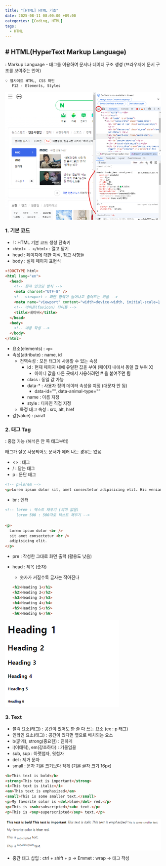 ```yaml
---
title: "[HTML] HTML 기초"
date: 2025-08-11 08:00:00 +09:00
categories: [Coding, HTML]
tags:
  - HTML
---
```


## # HTML(HyperText Markup Language)

: Markup Language - 태그를 이용하여 문서나 데이터 구조 생성 (브라우저에 문서 구조를 보여주는 언어)

```
💡 웹사이트 HTML, CSS 확인
   F12 - Elements, Styles
```

<img src="/assets/img/Coding/HTML/HTML 기초/Untitled.png" align="center" alt="basic1">

### 1. 기본 코드

- ! : HTML 기본 코드 생성 단축키
- `<html> - </html>` : 열고 닫기
- head : 페이지에 대한 지식, 참고 사항들
- body : 실제 페이지 표현식

```html
<!DOCTYPE html>
<html lang="en">
  <head>
    <!-- 문자 인코딩 방식 -->
    <meta charset="UTF-8" />
    <!-- viewport : 화면 영역이 늘어나고 줄어드는 비율 -->
    <meta name="viewport" content="width=device-width, initial-scale=1.0" />
    <!-- 아이콘(favicon) 타이틀 -->
    <title>네이버</title>
  </head>
  <body>
    <!-- 내용 작성 -->
  </body>
</html>
```

- 요소(elements) : `<p>`
- 속성(attribute) : name, id
    - 전역속성 : 모든 태그에 사용할 수 있는 속성
        - id : 현재 페이지 내에 유일한 값을 부여 (페이지 내에서 동일 값 부여 X)
            - 아이디 값을 다른 곳에서 사용하려면 # 을 붙여주면 됨
        - class : 동일 값 가능
        - data-* : 사용자 정의 데이터 속성을 지정 (대문자 안 됨)
            - data-id="", data-animal-type="”
        - name : 이름 지정
        - style : 디자인 직접 지정
    - 특정 태그 속성 : src, alt, href
- 값(value) : para1

### 2. 태그 Tag

: 중첩 가능 (해석은 안 쪽 태그부터)

  태그가 잘못 사용되어도 문서가 에러 나는 경우는 없음

- <> : 태그
- / : 닫는 태그
- p : 문단 태그

```html
<!-- p>lorem -->
<p>Lorem ipsum dolor sit, amet consectetur adipisicing elit. Hic veniam mollitia magnam officia aut vel quidem minima tempora consectetur incidunt iure, vitae alias corrupti fuga, cupiditate doloremque similique asperiores nihil?</p>
```

- br : 엔터

```html
<!-- lorem : 텍스트 채우기 (의미 없음)
     lorem 500 : 500자로 텍스트 채우기 -->

<p>
  Lorem ipsum dolor <br />
  sit amet consectetur <br />
  adipisicing elit.
</p>
```

- pre : 작성한 그대로 화면 출력 (활용도 낮음)
- head : 제목 (숫자)
    - 숫자가 커질수록 글자는 작아진다
    
    ```html
    <h1>Heading 1</h1>
    <h2>Heading 2</h2>
    <h3>Heading 3</h3>
    <h4>Heading 4</h4>
    <h5>Heading 5</h5>
    <h6>Heading 6</h6>
    ```
    
<img src="/assets/img/Coding/HTML/HTML 기초/Untitled 1.png" align="center" alt="basic2">

### 3. Text

- 블럭 요소(태그) : 공간이 있어도 한 줄 다 쓰는 요소 (ex : p 태그)
- 인라인 요소(태그) : 공간이 있다면 옆으로 배치되는 요소
- b(굵게), strong(중요한) : 진하게
- i(이태릭), em(강조하다) : 기울임꼴
- sub, sup : 아랫첨자, 윗첨자
- del : 제거 문자
- small : 문자 기본 크기보다 작게 (기본 글자 크기 16px)

```html
<b>This text is bold</b>
<strong>This text is important</strong>
<i>This text is italic</i>
<em>This text is emphasized</em>
<small>This is some smaller text.</small>
<p>My favorite color is <del>blue</del> red.</p>
<p>This is <sub>subscripted</sub> text.</p>
<p>This is <sup>superscripted</sup> text.</p>
```

<img src="/assets/img/Coding/HTML/HTML 기초/Untitled 2.png" align="center" alt="basic3">

* 중간 태그 삽입 : ctrl + shift + p → Emmet : wrap → 태그 작성